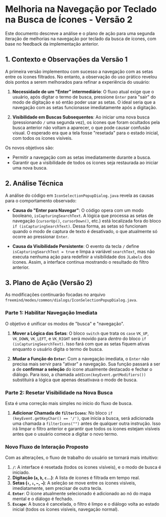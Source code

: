 # Melhoria na Navegação por Teclado na Busca de Ícones - Versão 2

Este documento descreve a análise e o plano de ação para uma segunda iteração de melhorias na navegação por teclado da busca de ícones, com base no feedback da implementação anterior.

## 1. Contexto e Observações da Versão 1

A primeira versão implementou com sucesso a navegação com as setas entre os ícones filtrados. No entanto, a observação do uso prático revelou dois pontos a serem melhorados para refinar a experiência do usuário:

1.  **Necessidade de um "Enter" intermediário**: O fluxo atual exige que o usuário, após digitar o termo de busca, pressione `Enter` para "sair" do modo de digitação e só então poder usar as setas. O ideal seria que a navegação com as setas funcionasse imediatamente após a digitação.

2.  **Visibilidade em Buscas Subsequentes**: Ao iniciar uma nova busca (pressionando `/` uma segunda vez), os ícones que foram ocultados pela busca anterior não voltam a aparecer, o que pode causar confusão visual. O esperado era que a tela fosse "resetada" para o estado inicial, com todos os ícones visíveis.

Os novos objetivos são:
*   Permitir a navegação com as setas imediatamente durante a busca.
*   Garantir que a visibilidade de todos os ícones seja restaurada ao iniciar uma nova busca.

## 2. Análise Técnica

A análise do código em `IconSelectionPopupDialog.java` revela as causas para o comportamento observado:

*   **Causa do "Enter para Navegar"**: O código opera com um modo booleano, `isCapturingSearchText`. A lógica que processa as setas de navegação (`cursorUp()`, `cursorDown()`, etc.) está localizada fora do bloco `if (isCapturingSearchText)`. Dessa forma, as setas só funcionam quando o modo de captura de texto é desativado, o que atualmente só ocorre ao pressionar `Enter`.

*   **Causa da Visibilidade Persistente**: O evento da tecla `/` define `isCapturingSearchText = true` e limpa a variável `searchText`, mas não executa nenhuma ação para redefinir a visibilidade dos `JLabels` dos ícones. Assim, a interface continua mostrando o resultado do filtro anterior.

## 3. Plano de Ação (Versão 2)

As modificações continuarão focadas no arquivo `freemind/modes/common/dialogs/IconSelectionPopupDialog.java`.

### Parte 1: Habilitar Navegação Imediata

O objetivo é unificar os modos de "busca" e "navegação".

1.  **Mover a Lógica das Setas**: O bloco `switch` que trata os `case` `VK_UP`, `VK_DOWN`, `VK_LEFT`, e `VK_RIGHT` será movido para *dentro* do bloco `if (isCapturingSearchText)`. Isso fará com que as setas fiquem ativas enquanto o usuário digita o termo de busca.

2.  **Mudar a Função do `Enter`**: Com a navegação imediata, o `Enter` não precisa mais servir para "ativar" a navegação. Sua função passará a ser a de **confirmar a seleção** do ícone atualmente destacado e fechar o diálogo. Para isso, a chamada `addIcon(keyEvent.getModifiers())` substituirá a lógica que apenas desativava o modo de busca.

### Parte 2: Resetar Visibilidade na Nova Busca

Esta é uma correção mais simples no início do fluxo de busca.

1.  **Adicionar Chamada de `filterIcons`**: No bloco `if (keyEvent.getKeyChar() == '/')`, que inicia a busca, será adicionada uma chamada a `filterIcons("")` antes de qualquer outra instrução. Isso irá limpar o filtro anterior e garantir que todos os ícones estejam visíveis antes que o usuário comece a digitar o novo termo.

### Novo Fluxo de Interação Proposto

Com as alterações, o fluxo de trabalho do usuário se tornará mais intuitivo:

1.  **`/`**: A interface é resetada (todos os ícones visíveis), e o modo de busca é iniciado.
2.  **Digitação (`a`, `b`, `c`...)**: A lista de ícones é filtrada em tempo real.
3.  **Setas (`↑`, `↓`, `←`, `→`)**: A seleção se move entre os ícones visíveis, imediatamente, sem precisar de outra tecla.
4.  **`Enter`**: O ícone atualmente selecionado é adicionado ao nó do mapa mental e o diálogo é fechado.
5.  **`Escape`**: A busca é cancelada, o filtro é limpo e o diálogo volta ao estado inicial (todos os ícones visíveis, navegação normal).
